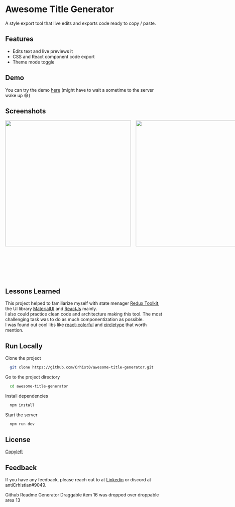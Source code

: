 # Awesome Title Generator

A style export tool that live edits and exports code ready to copy / paste.
## Features

- Edits text and live previews it
- CSS and React component code export
- Theme mode toggle
## Demo

You can try the demo [here](https://bitly.com/AwesomeTitleGenerator) (might have to wait a sometime to the server wake up 😅)
## Screenshots
<div style="display:flex">
<img src="https://i.imgur.com/xsKDHnb.png" width="400" heigth="400">
<img style="margin: 0rem 1rem" src="https://i.imgur.com/kAqSCq0.png" width="400" heigth="400">
<img src="https://i.imgur.com/nZc1vHJ.png" width="500" heigth="500">
<img src="https://i.imgur.com/5sPk1s4.png" width="500" heigth="500">
  
</div>

## Lessons Learned

This project helped to familiarize myself with state menager [Redux Toolkit](https://redux-toolkit.js.org/), the UI library [MaterialUI](https://mui.com/) and [ReactJs](https://reactjs.org/) mainly. <br/>
I also could practice clean code and architecture making this tool. The most challenging task was to do as much componentization as possible. <br/>
I was found out cool libs like [react-colorful](https://www.npmjs.com/package/react-colorful) and [circletype](https://circletype.labwire.ca/) that worth mention.<br/>

## Run Locally

Clone the project

```bash
  git clone https://github.com/Crhist0/awesome-title-generator.git
```

Go to the project directory

```bash
  cd awesome-title-generator
```

Install dependencies

```bash
  npm install
```

Start the server

```bash
  npm run dev
```
## License

[Copyleft](https://copyleft.org/)
## Feedback

If you have any feedback, please reach out to at [Linkedin](https://www.linkedin.com/in/crhistian-de-oliveira-b35841161/) or discord at antiCrhistian#9049.


Github Readme Generator
Draggable item 16 was dropped over droppable area 13

